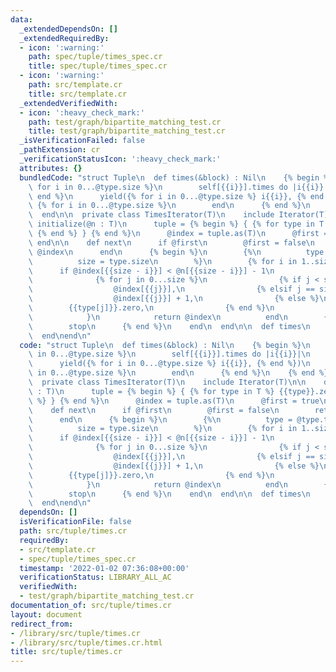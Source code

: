 ```yaml
---
data:
  _extendedDependsOn: []
  _extendedRequiredBy:
  - icon: ':warning:'
    path: spec/tuple/times_spec.cr
    title: spec/tuple/times_spec.cr
  - icon: ':warning:'
    path: src/template.cr
    title: src/template.cr
  _extendedVerifiedWith:
  - icon: ':heavy_check_mark:'
    path: test/graph/bipartite_matching_test.cr
    title: test/graph/bipartite_matching_test.cr
  _isVerificationFailed: false
  _pathExtension: cr
  _verificationStatusIcon: ':heavy_check_mark:'
  attributes: {}
  bundledCode: "struct Tuple\n  def times(&block) : Nil\n    {% begin %}\n      {%\
    \ for i in 0...@type.size %}\n        self[{{i}}].times do |i{{i}}|\n      {%\
    \ end %}\n      yield({% for i in 0...@type.size %} i{{i}}, {% end %})\n     \
    \ {% for i in 0...@type.size %}\n        end\n      {% end %}\n    {% end %}\n\
    \  end\n\n  private class TimesIterator(T)\n    include Iterator(T)\n\n    def\
    \ initialize(@n : T)\n      tuple = {% begin %} { {% for type in T %} {{type}}.zero,\
    \ {% end %} } {% end %}\n      @index = tuple.as(T)\n      @first = true\n   \
    \ end\n\n    def next\n      if @first\n        @first = false\n        return\
    \ @index\n      end\n      {% begin %}\n        {%\n          type = @type.type_vars[0]\n\
    \          size = type.size\n        %}\n        {% for i in 1..size %}\n    \
    \      if @index[{{size - i}}] < @n[{{size - i}}] - 1\n            @index = {\n\
    \              {% for j in 0...size %}\n                {% if j < size - i %}\n\
    \                  @index[{{j}}],\n                {% elsif j == size - i %}\n\
    \                  @index[{{j}}] + 1,\n                {% else %}\n          \
    \        {{type[j]}}.zero,\n                {% end %}\n              {% end %}\n\
    \            }\n            return @index\n          end\n        {% end %}\n\
    \        stop\n      {% end %}\n    end\n  end\n\n  def times\n    TimesIterator(self).new(self)\n\
    \  end\nend\n"
  code: "struct Tuple\n  def times(&block) : Nil\n    {% begin %}\n      {% for i\
    \ in 0...@type.size %}\n        self[{{i}}].times do |i{{i}}|\n      {% end %}\n\
    \      yield({% for i in 0...@type.size %} i{{i}}, {% end %})\n      {% for i\
    \ in 0...@type.size %}\n        end\n      {% end %}\n    {% end %}\n  end\n\n\
    \  private class TimesIterator(T)\n    include Iterator(T)\n\n    def initialize(@n\
    \ : T)\n      tuple = {% begin %} { {% for type in T %} {{type}}.zero, {% end\
    \ %} } {% end %}\n      @index = tuple.as(T)\n      @first = true\n    end\n\n\
    \    def next\n      if @first\n        @first = false\n        return @index\n\
    \      end\n      {% begin %}\n        {%\n          type = @type.type_vars[0]\n\
    \          size = type.size\n        %}\n        {% for i in 1..size %}\n    \
    \      if @index[{{size - i}}] < @n[{{size - i}}] - 1\n            @index = {\n\
    \              {% for j in 0...size %}\n                {% if j < size - i %}\n\
    \                  @index[{{j}}],\n                {% elsif j == size - i %}\n\
    \                  @index[{{j}}] + 1,\n                {% else %}\n          \
    \        {{type[j]}}.zero,\n                {% end %}\n              {% end %}\n\
    \            }\n            return @index\n          end\n        {% end %}\n\
    \        stop\n      {% end %}\n    end\n  end\n\n  def times\n    TimesIterator(self).new(self)\n\
    \  end\nend\n"
  dependsOn: []
  isVerificationFile: false
  path: src/tuple/times.cr
  requiredBy:
  - src/template.cr
  - spec/tuple/times_spec.cr
  timestamp: '2022-01-02 07:36:08+00:00'
  verificationStatus: LIBRARY_ALL_AC
  verifiedWith:
  - test/graph/bipartite_matching_test.cr
documentation_of: src/tuple/times.cr
layout: document
redirect_from:
- /library/src/tuple/times.cr
- /library/src/tuple/times.cr.html
title: src/tuple/times.cr
---
```

